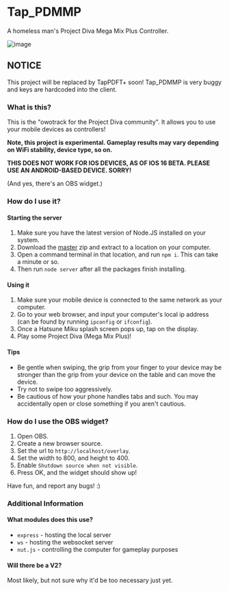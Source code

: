 # Tap_PDMMP
A homeless man's Project Diva Mega Mix Plus Controller.

![image](https://user-images.githubusercontent.com/101374892/181129034-8b3a6892-b380-48dd-94b9-82a798728be4.png)

## NOTICE

This project will be replaced by TapPDFT+ soon!
Tap_PDMMP is very buggy and keys are hardcoded into the client.

### What is this?

This is the "owotrack for the Project Diva community". It allows you to use your mobile devices as controllers!

**Note, this project is experimental. Gameplay results may vary depending on WiFi stability, device type, so on.**

**THIS DOES NOT WORK FOR IOS DEVICES, AS OF IOS 16 BETA. PLEASE USE AN ANDROID-BASED DEVICE. SORRY!**

(And yes, there's an OBS widget.)

### How do I use it?

#### Starting the server

1. Make sure you have the latest version of Node.JS installed on your system.
2. Download the [master](https://github.com/raymonable/Tap_PDMMP/archive/refs/heads/main.zip) zip and extract to a location on your computer.
3. Open a command terminal in that location, and run `npm i`. This can take a minute or so.
4. Then run `node server` after all the packages finish installing.

#### Using it

1. Make sure your mobile device is connected to the same network as your computer.
2. Go to your web browser, and input your computer's local ip address (can be found by running `ipconfig` or `ifconfig`).
3. Once a Hatsune Miku splash screen pops up, tap on the display.
4. Play some Project Diva (Mega Mix Plus)!

#### Tips
 - Be gentle when swiping, the grip from your finger to your device may be stronger than the grip from your device on the table and can move the device.
 - Try not to swipe too aggressively.
 - Be cautious of how your phone handles tabs and such. You may accidentally open or close something if you aren't cautious.

### How do I use the OBS widget?

1. Open OBS.
2. Create a new browser source.
3. Set the url to `http://localhost/overlay`.
4. Set the width to 800, and height to 400.
5. Enable `Shutdown source when not visible`.
6. Press OK, and the widget should show up!

Have fun, and report any bugs! :)

### Additional Information

#### What modules does this use?
- `express` - hosting the local server
- `ws` - hosting the websocket server
- `nut.js` - controlling the computer for gameplay purposes

#### Will there be a V2?
Most likely, but not sure why it'd be too necessary just yet.

